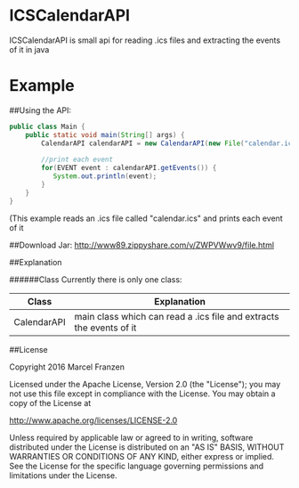 # ICSCalendarAPI

ICSCalendarAPI is small api for reading .ics files and extracting the events of it in java

# Example

##Using the API:
```java
public class Main {
	public static void main(String[] args) {
		CalendarAPI calendarAPI = new CalendarAPI(new File("calendar.ics");
		
		//print each event
		for(EVENT event : calendarAPI.getEvents()) {
		   System.out.println(event);
		}
	}
}
```
(This example reads an .ics file called "calendar.ics" and prints each event of it

##Download
Jar: http://www89.zippyshare.com/v/ZWPVWwv9/file.html

##Explanation


######Class
Currently there is only one class:

| Class                          | Explanation                                                           |
| ------------------------------ | --------------------------------------------------------------------- |
| CalendarAPI                    | main class which can read a .ics file and extracts the events of it   |

##License

Copyright 2016 Marcel Franzen

Licensed under the Apache License, Version 2.0 (the "License");
you may not use this file except in compliance with the License.
You may obtain a copy of the License at

   http://www.apache.org/licenses/LICENSE-2.0

Unless required by applicable law or agreed to in writing, software
distributed under the License is distributed on an "AS IS" BASIS,
WITHOUT WARRANTIES OR CONDITIONS OF ANY KIND, either express or implied.
See the License for the specific language governing permissions and
limitations under the License.

